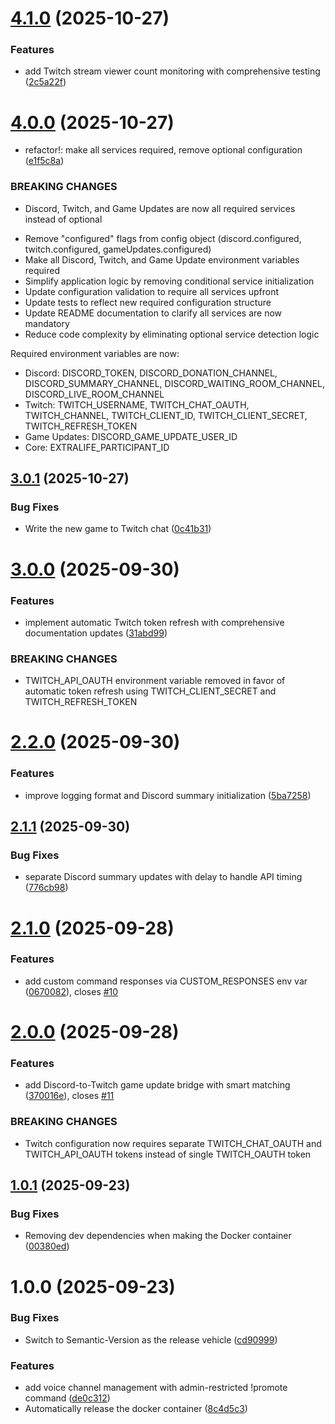 # [4.1.0](https://github.com/stjohnjohnson/extralife-helper-bot/compare/v4.0.0...v4.1.0) (2025-10-27)


### Features

* add Twitch stream viewer count monitoring with comprehensive testing ([2c5a22f](https://github.com/stjohnjohnson/extralife-helper-bot/commit/2c5a22f740ab4aba4f1f45875e4dbc93024e3d58))

# [4.0.0](https://github.com/stjohnjohnson/extralife-helper-bot/compare/v3.0.1...v4.0.0) (2025-10-27)


* refactor!: make all services required, remove optional configuration ([e1f5c8a](https://github.com/stjohnjohnson/extralife-helper-bot/commit/e1f5c8a0723860acedbae8c229a0669ca38a31f6))


### BREAKING CHANGES

* Discord, Twitch, and Game Updates are now all required services instead of optional

- Remove "configured" flags from config object (discord.configured, twitch.configured, gameUpdates.configured)
- Make all Discord, Twitch, and Game Update environment variables required
- Simplify application logic by removing conditional service initialization
- Update configuration validation to require all services upfront
- Update tests to reflect new required configuration structure
- Update README documentation to clarify all services are now mandatory
- Reduce code complexity by eliminating optional service detection logic

Required environment variables are now:
- Discord: DISCORD_TOKEN, DISCORD_DONATION_CHANNEL, DISCORD_SUMMARY_CHANNEL, DISCORD_WAITING_ROOM_CHANNEL, DISCORD_LIVE_ROOM_CHANNEL
- Twitch: TWITCH_USERNAME, TWITCH_CHAT_OAUTH, TWITCH_CHANNEL, TWITCH_CLIENT_ID, TWITCH_CLIENT_SECRET, TWITCH_REFRESH_TOKEN
- Game Updates: DISCORD_GAME_UPDATE_USER_ID
- Core: EXTRALIFE_PARTICIPANT_ID

## [3.0.1](https://github.com/stjohnjohnson/extralife-helper-bot/compare/v3.0.0...v3.0.1) (2025-10-27)


### Bug Fixes

* Write the new game to Twitch chat ([0c41b31](https://github.com/stjohnjohnson/extralife-helper-bot/commit/0c41b31832daf05550c71348324b7e98e5c3b811))

# [3.0.0](https://github.com/stjohnjohnson/extralife-helper-bot/compare/v2.2.0...v3.0.0) (2025-09-30)


### Features

* implement automatic Twitch token refresh with comprehensive documentation updates ([31abd99](https://github.com/stjohnjohnson/extralife-helper-bot/commit/31abd99c53cb3dbbc32ced5a65e06de9e1f27292))


### BREAKING CHANGES

* TWITCH_API_OAUTH environment variable removed in favor of automatic token refresh using TWITCH_CLIENT_SECRET and TWITCH_REFRESH_TOKEN

# [2.2.0](https://github.com/stjohnjohnson/extralife-helper-bot/compare/v2.1.1...v2.2.0) (2025-09-30)


### Features

* improve logging format and Discord summary initialization ([5ba7258](https://github.com/stjohnjohnson/extralife-helper-bot/commit/5ba7258388bbd5fcc80e6f0a9346b104146abd6a))

## [2.1.1](https://github.com/stjohnjohnson/extralife-helper-bot/compare/v2.1.0...v2.1.1) (2025-09-30)


### Bug Fixes

* separate Discord summary updates with delay to handle API timing ([776cb98](https://github.com/stjohnjohnson/extralife-helper-bot/commit/776cb983119d7f80c50452d351bc6773466aef2c))

# [2.1.0](https://github.com/stjohnjohnson/extralife-helper-bot/compare/v2.0.0...v2.1.0) (2025-09-28)


### Features

* add custom command responses via CUSTOM_RESPONSES env var ([0670082](https://github.com/stjohnjohnson/extralife-helper-bot/commit/067008247b6506a5af8e44e0f4ced98069ff8de0)), closes [#10](https://github.com/stjohnjohnson/extralife-helper-bot/issues/10)

# [2.0.0](https://github.com/stjohnjohnson/extralife-helper-bot/compare/v1.0.1...v2.0.0) (2025-09-28)


### Features

* add Discord-to-Twitch game update bridge with smart matching ([370016e](https://github.com/stjohnjohnson/extralife-helper-bot/commit/370016e9e9e21c13536ddebe250821c8b69f4223)), closes [#11](https://github.com/stjohnjohnson/extralife-helper-bot/issues/11)


### BREAKING CHANGES

* Twitch configuration now requires separate TWITCH_CHAT_OAUTH and TWITCH_API_OAUTH tokens instead of single TWITCH_OAUTH token

## [1.0.1](https://github.com/stjohnjohnson/extralife-helper-bot/compare/v1.0.0...v1.0.1) (2025-09-23)


### Bug Fixes

* Removing dev dependencies when making the Docker container ([00380ed](https://github.com/stjohnjohnson/extralife-helper-bot/commit/00380ed36a3193c83041a08e45a028b1e75386b1))

# 1.0.0 (2025-09-23)


### Bug Fixes

* Switch to Semantic-Version as the release vehicle ([cd90999](https://github.com/stjohnjohnson/extralife-helper-bot/commit/cd909991e18751283d98743e390a12ed21c322b6))


### Features

* add voice channel management with admin-restricted !promote command ([de0c312](https://github.com/stjohnjohnson/extralife-helper-bot/commit/de0c312acd6ee28a1f58ba202fbbb38b2abea9ed))
* Automatically release the docker container ([8c4d5c3](https://github.com/stjohnjohnson/extralife-helper-bot/commit/8c4d5c331e3ace21adfb9a26c3fa05b6a4650476))
